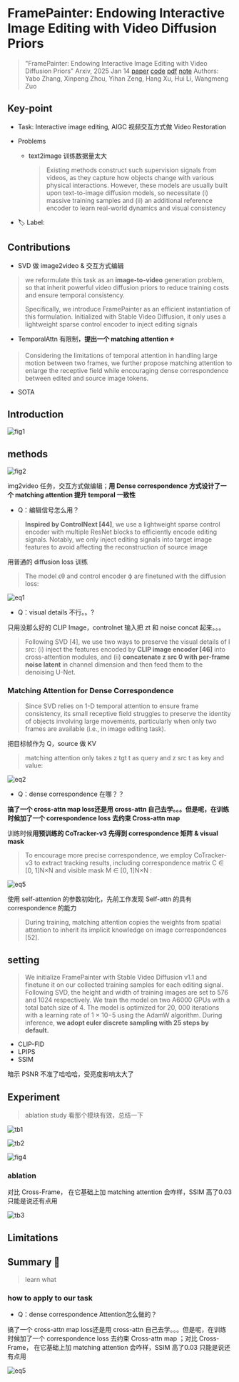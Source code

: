 # FramePainter: Endowing Interactive Image Editing with Video Diffusion Priors

> "FramePainter: Endowing Interactive Image Editing with Video Diffusion Priors" Arxiv, 2025 Jan 14
> [paper](http://arxiv.org/abs/2501.08225v1) [code](https://github.com/YBYBZhang/FramePainter) [pdf](./2025_01_Arxiv_FramePainter--Endowing-Interactive-Image-Editing-with-Video-Diffusion-Priors.pdf) [note](./2025_01_Arxiv_FramePainter--Endowing-Interactive-Image-Editing-with-Video-Diffusion-Priors_Note.md)
> Authors: Yabo Zhang, Xinpeng Zhou, Yihan Zeng, Hang Xu, Hui Li, Wangmeng Zuo

## Key-point

- Task: Interactive image editing, AIGC 视频交互方式做 Video Restoration

- Problems

  - text2image 训练数据量太大

    >  Existing methods construct such supervision signals from videos, as they capture how objects change with various physical interactions. However, these models are usually built upon text-to-image diffusion models, so necessitate (i) massive training samples and (ii) an additional reference encoder to learn real-world dynamics and visual consistency

- :label: Label:

## Contributions

- SVD 做 image2video  & 交互方式编辑

> we reformulate this task as an **image-to-video** generation problem, so that inherit powerful video diffusion priors to reduce training costs and ensure temporal consistency.
>
> Specifically, we introduce FramePainter as an efficient instantiation of this formulation. Initialized with Stable Video Diffusion, it only uses a lightweight sparse control encoder to inject editing signals

- TemporalAttn 有限制，**提出一个 matching attention :star:**

> Considering the limitations of temporal attention in handling large motion between two frames, we further propose matching attention to enlarge the receptive field while encouraging dense correspondence between edited and source image tokens. 

- SOTA



## Introduction

![fig1](docs/2025_01_Arxiv_FramePainter--Endowing-Interactive-Image-Editing-with-Video-Diffusion-Priors_Note/fig1.png)





## methods

![fig2](docs/2025_01_Arxiv_FramePainter--Endowing-Interactive-Image-Editing-with-Video-Diffusion-Priors_Note/fig2.png)

img2video 任务，交互方式做编辑；**用 Dense correspondence 方式设计了一个 matching attention 提升 temporal 一致性**



- Q：编辑信号怎么用？

> **Inspired by ControlNext [44]**, we use a lightweight sparse control encoder with multiple ResNet blocks to efficiently encode editing signals. Notably, we only inject editing signals into target image features to avoid affecting the reconstruction of source image

用普通的 diffusion loss 训练

> The model ϵθ and control encoder ϕ are finetuned with the diffusion loss:

![eq1](docs/2025_01_Arxiv_FramePainter--Endowing-Interactive-Image-Editing-with-Video-Diffusion-Priors_Note/eq1.png)



- Q：visual details 不行。。?

只用没那么好的 CLIP Image，controlnet 输入把 zt 和 noise concat 起来。。。

> Following SVD [4], we use two ways to preserve the visual details of I src: (i) inject the features encoded by **CLIP image encoder [46]** into cross-attention modules, and (ii) **concatenate z src 0 with per-frame noise latent** in channel dimension and then feed them to the denoising U-Net.





### Matching Attention for Dense Correspondence

> Since SVD relies on 1-D temporal attention to ensure frame consistency, its small receptive field struggles to preserve the identity of objects involving large movements, particularly when only two frames are available (i.e., in image editing task). 



把目标帧作为 Q，source 做 KV

> matching attention only takes z tgt t as query and z src t as key and value:

![eq2](docs/2025_01_Arxiv_FramePainter--Endowing-Interactive-Image-Editing-with-Video-Diffusion-Priors_Note/eq2.png)

- Q：dense correspondence 在哪？？

**搞了一个 cross-attn map loss还是用 cross-attn 自己去学。。。但是呢，在训练时候加了一个 correspondence loss 去约束 Cross-attn map** 



训练时候**用预训练的  CoTracker-v3  先得到 correspondence 矩阵 & visual mask**

> To encourage more precise correspondence, we employ CoTracker-v3 to extract tracking results, including correspondence matrix C ∈ [0, 1]N×N and visible mask M ∈ [0, 1]N×N :

![eq5](docs/2025_01_Arxiv_FramePainter--Endowing-Interactive-Image-Editing-with-Video-Diffusion-Priors_Note/eq5.png)





使用 self-attention 的参数初始化，先前工作发现 Self-attn 的具有 correspondence 的能力

> During training, matching attention copies the weights from spatial attention to inherit its implicit knowledge on image correspondences [52].





## setting

> We initialize FramePainter with Stable Video Diffusion v1.1 and finetune it on our collected training samples for each editing signal. Following SVD, the height and width of training images are set to 576 and 1024 respectively. We train the model on two A6000 GPUs with a total batch size of 4. The model is optimized for 20, 000 iterations with a learning rate of 1 × 10−5 using the AdamW algorithm. During inference, **we adopt euler discrete sampling with 25 steps by default.**

- CLIP-FID
- LPIPS
- SSIM

暗示 PSNR 不准了哈哈哈，受亮度影响太大了



## Experiment

> ablation study 看那个模块有效，总结一下

![tb1](docs/2025_01_Arxiv_FramePainter--Endowing-Interactive-Image-Editing-with-Video-Diffusion-Priors_Note/tb1.png)



![tb2](docs/2025_01_Arxiv_FramePainter--Endowing-Interactive-Image-Editing-with-Video-Diffusion-Priors_Note/tb2.png)



![fig4](docs/2025_01_Arxiv_FramePainter--Endowing-Interactive-Image-Editing-with-Video-Diffusion-Priors_Note/fig4.png)



### ablation

对比 Cross-Frame， 在它基础上加 matching attention 会咋样，SSIM 高了0.03 只能是说还有点用

![tb3](docs/2025_01_Arxiv_FramePainter--Endowing-Interactive-Image-Editing-with-Video-Diffusion-Priors_Note/tb3.png)



## Limitations

## Summary :star2:

> learn what

### how to apply to our task

- Q：dense correspondence Attention怎么做的？

搞了一个 cross-attn map loss还是用 cross-attn 自己去学。。。但是呢，在训练时候加了一个 correspondence loss 去约束 Cross-attn map ；对比 Cross-Frame， 在它基础上加 matching attention 会咋样，SSIM 高了0.03 只能是说还有点用

![eq5](docs/2025_01_Arxiv_FramePainter--Endowing-Interactive-Image-Editing-with-Video-Diffusion-Priors_Note/eq5.png)
